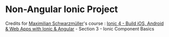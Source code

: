 # Non-Angular Ionic Project

Credits for [Maximilian Schwarzmüller](https://github.com/mschwarzmueller)'s course : [Ionic 4 - Build iOS, Android & Web Apps with Ionic & Angular](https://udemy.com/ionic-2-the-practical-guide-to-building-ios-android-apps/) - Section 3 - Ionic Component Basics
